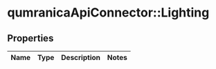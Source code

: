 # qumranicaApiConnector::Lighting

## Properties
Name | Type | Description | Notes
------------ | ------------- | ------------- | -------------


